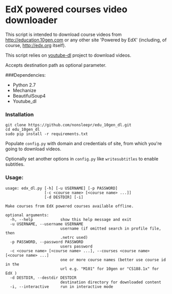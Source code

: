 # EdX powered courses video downloader

This script is intended to download course videos from http://education.10gen.com
or any other site 'Powered by EdX' (including, of course, http://edx.org itself).

This script relies on [youtube-dl](https://github.com/rg3/youtube-dl/) project
to download videos.

Accepts destination path as optional parameter.

###Dependencies:

* Python 2.7
* Mechanize
* BeautifulSoup4
* Youtube\_dl

### Installation

    git clone https://github.com/nonsleepr/edu_10gen_dl.git
    cd edu_10gen_dl
    sudo pip install -r requirements.txt

Populate `config.py` with domain and credentials of site, from which you're going to download videos.

Optionally set another options in `config.py` like `writesubtitles` to enable subtitles.

### Usage:

```
usage: edx_dl.py [-h] [-u USERNAME] [-p PASSWORD]
                 [-c <course name> [<course name> ...]]
                 [-d DESTDIR] [-i]

Make courses from EdX powered courses available offline.

optional arguments:
  -h, --help            show this help message and exit
  -u USERNAME, --username USERNAME
                        username (if omitted search in profile file, then
                        .netrc used)
  -p PASSWORD, --password PASSWORD
                        users password
  -c <course name> [<course name> ...], --courses <course name> [<course name> ...]
                        one or more course names (better use course id in the
                        url e.g. "M101" for 10gen or "CS188.1x" for EdX )
  -d DESTDIR, --destdir DESTDIR
                        destination directory for downloaded content
  -i, --interactive     run in interactive mode

```
